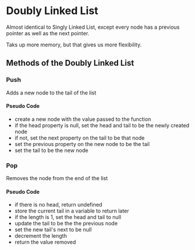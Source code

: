 # Doubly Linked List

Almost identical to Singly Linked List, except every node has a previous pointer as well as the next pointer.

Taks up more memory, but that gives us more flexibility.

## Methods of the Doubly Linked List

### Push

Adds a new node to the tail of the list

#### Pseudo Code

-   create a new node with the value passed to the function
-   if the head property is null, set the head and tail to be the newly created node
-   if not, set the next property on the tail to be that node
-   set the previous property on the new node to be the tail
-   set the tail to be the new node

### Pop

Removes the node from the end of the list

#### Pseudo Code

-   if there is no head, return undefined
-   store the current tail in a variable to return later
-   if the length is 1, set the head and tail to null
-   update the tail to be the the previous node
-   set the new tail's next to be null
-   decrement the length
-   return the value removed
